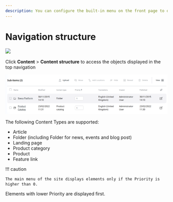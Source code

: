 ```yaml
---
description: You can configure the built-in menu on the front page to display the content you choose.
---
```


# Navigation structure

![](img/navigation_structure_menu.png)

Click **Content** > **Content structure** to access the objects displayed in the top navigation

![](img/navigation_content_structure.png)

The following Content Types are supported:

- Article
- Folder (including Folder for news, events and blog post)
- Landing page
- Product category
- Product
- Feature link

!!! caution

    The main menu of the site displays elements only if the Priority is higher than 0.

Elements with lower Priority are displayed first.
